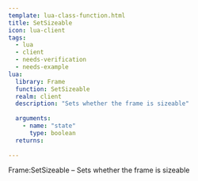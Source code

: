 ```yaml
---
template: lua-class-function.html
title: SetSizeable
icon: lua-client
tags:
  - lua
  - client
  - needs-verification
  - needs-example
lua:
  library: Frame
  function: SetSizeable
  realm: client
  description: "Sets whether the frame is sizeable"
  
  arguments:
    - name: "state"
      type: boolean
  returns:
    
---
```


<div class="lua__search__keywords">
Frame:SetSizeable &#x2013; Sets whether the frame is sizeable
</div>
